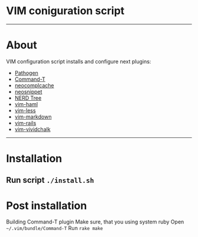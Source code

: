 VIM coniguration script
============
---
# About
VIM configuration script installs and configure next plugins:
* [Pathogen](https://github.com/tpope/vim-pathogen)
* [Command-T](https://github.com/wincent/Command-T)
* [neocomplcache](https://github.com/Shougo/neocomplcache)
* [neosnippet](https://github.com/Shougo/neosnippet)
* [NERD Tree](https://github.com/scrooloose/nerdtree)
* [vim-haml](https://github.com/tpope/vim-haml)
* [vim-less](https://github.com/groenewege/vim-less)
* [vim-markdown](https://github.com/tpope/vim-markdown)
* [vim-rails](https://github.com/tpope/vim-rails)
* [vim-vividchalk](https://github.com/tpope/vim-vividchalk)
---
# Installation
Run script `./install.sh`
---
# Post installation
Building Command-T plugin
Make sure, that you using system ruby
Open `~/.vim/bundle/Command-T`
Run `rake make`
